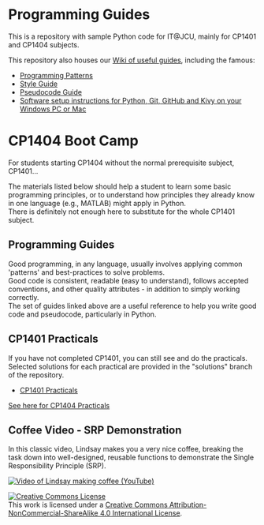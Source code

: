 # Programming Guides

This is a repository with sample Python code for IT@JCU, mainly for CP1401 and CP1404 subjects.

This repository also houses our [Wiki of useful guides](https://github.com/CP1404/Starter/wiki), including the famous:

* [Programming Patterns](https://github.com/CP1404/Starter/wiki/Programming-Patterns)
* [Style Guide](https://github.com/CP1404/Starter/wiki/Style-Guide)
* [Pseudocode Guide](https://github.com/CP1404/Starter/wiki/Pseudocode-Guide)
* [Software setup instructions for Python, Git, GitHub and Kivy on your Windows PC or Mac](https://github.com/CP1404/Starter/wiki/Software-Setup)

# CP1404 Boot Camp

For students starting CP1404 without the normal prerequisite subject, CP1401...

The materials listed below should help a student to learn some basic programming principles, 
or to understand how principles they already know in one language (e.g., MATLAB) might apply in Python.  
There is definitely not enough here to substitute for the whole CP1401 subject.

## Programming Guides

Good programming, in any language, usually involves applying common 'patterns' and best-practices to solve problems.  
Good code is consistent, readable (easy to understand), follows accepted conventions, and other quality attributes - in
addition to simply working correctly.  
The set of guides linked above are a useful reference to help you write good code and pseudocode, particularly in
Python.

## CP1401 Practicals

If you have not completed CP1401, you can still see and do the practicals.  
Selected solutions for each practical are provided in the "solutions" branch of the repository.

* [CP1401 Practicals](https://github.com/CP1401/Practicals)

[See here for CP1404 Practicals](https://github.com/CP1404/Practicals)

## Coffee Video - SRP Demonstration

In this classic video, Lindsay makes you a very nice coffee,
breaking the task down into well-designed, reusable functions to demonstrate the Single Responsibility Principle (SRP).

[![Video of Lindsay making coffee (YouTube)](https://img.youtube.com/vi/lyDFYY9mqug/hqdefault.jpg)](https://www.youtube.com/watch?v=lyDFYY9mqug)


<a rel="license" href="http://creativecommons.org/licenses/by-nc-sa/4.0/"><img alt="Creative Commons License" style="border-width:0" src="https://i.creativecommons.org/l/by-nc-sa/4.0/88x31.png" /></a><br />
This work is licensed under a <a rel="license" href="http://creativecommons.org/licenses/by-nc-sa/4.0/">Creative Commons
Attribution-NonCommercial-ShareAlike 4.0 International License</a>.
